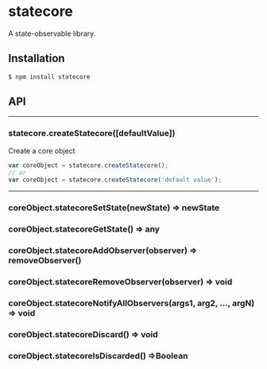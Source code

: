 # statecore
A state-observable library.

## Installation

```bash
$ npm install statecore
```

## API

----------

### statecore.<strong>createStatecore([defaultValue])</strong>

Create a core object

```JavaScript
var coreObject = statecore.createStatecore();
// or
var coreObject = statecore.createStatecore('default value');
```

----------
### coreObject.<strong>statecoreSetState(newState)</strong> => newState
### coreObject.<strong>statecoreGetState()</strong> => any
### coreObject.<strong>statecoreAddObserver(observer)</strong> => removeObserver()
### coreObject.<strong>statecoreRemoveObserver(observer)</strong> => void
### coreObject.<strong>statecoreNotifyAllObservers(args1, arg2, ..., argN)</strong> => void
### coreObject.<strong>statecoreDiscard()</strong> => void
### coreObject.<strong>statecoreIsDiscarded()</strong> =>Boolean
